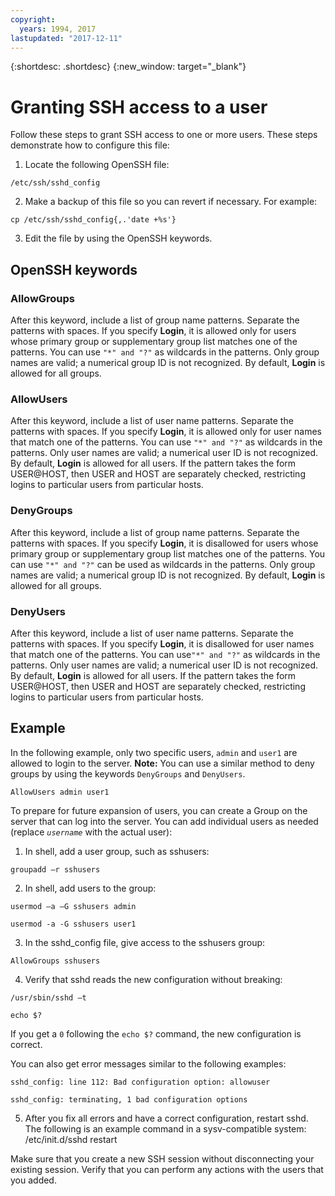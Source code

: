 ```yaml
---
copyright:
  years: 1994, 2017
lastupdated: "2017-12-11"
---
```


{:shortdesc: .shortdesc}
{:new_window: target="_blank"}

# Granting SSH access to a user 

Follow these steps to grant SSH access to one or more users. These steps demonstrate how to configure this file:

1. Locate the following OpenSSH file:
```
/etc/ssh/sshd_config
```
  
2. Make a backup of this file so you can revert if necessary. For example:
```
cp /etc/ssh/sshd_config{,.'date +%s'}
```
  
3. Edit the file by using the OpenSSH keywords.


## OpenSSH keywords

### AllowGroups 

After this keyword, include a list of group name patterns. Separate the patterns with spaces. If you specify **Login**, it is allowed only for users whose primary group or supplementary group list matches one of the patterns. You can use `"*" and "?"` as wildcards in the patterns. Only group names are valid; a numerical group ID is not recognized. By default, **Login** is allowed for all groups.

### AllowUsers 

After this keyword, include a list of user name patterns. Separate the patterns with spaces. If you specify **Login**, it is allowed only for user names that match one of the patterns. You can use `"*" and "?"` as wildcards in the patterns. Only user names are valid; a numerical user ID is not recognized. By default, **Login** is allowed for all users. If the pattern takes the form USER@HOST, then USER and HOST are separately checked, restricting logins to particular users from particular hosts.

### DenyGroups 

After this keyword, include a list of group name patterns. Separate the patterns with spaces. If you specify **Login**, it is disallowed for users whose primary group or supplementary group list matches one of the patterns. You can use `"*" and "?"` can be used as wildcards in the patterns. Only group names are valid; a numerical group ID is not recognized. By default, **Login** is allowed for all groups.

### DenyUsers 

After this keyword, include a list of user name patterns. Separate the patterns with spaces. If you specify **Login**, it is disallowed for user names that match one of the patterns. You can use`"*" and "?"` as wildcards in the patterns. Only user names are valid; a numerical user ID is not recognized. By default, **Login** is allowed for all users.  If the pattern takes the form USER@HOST, then USER and HOST are separately checked, restricting logins to particular users from particular hosts.

## Example

In the following example, only two specific users, `admin` and `user1` are allowed to login to the server.
**Note:** You can use a similar method to deny groups by using the keywords `DenyGroups` and `DenyUsers`.
```
AllowUsers admin user1
```

To prepare for future expansion of users, you can create a Group on the server that can log into the server. You can add individual users as needed (replace *`username`* with the actual user):

1. In shell, add a user group, such as sshusers:
```
groupadd –r sshusers
```

2. In shell, add users to the group:
```
usermod –a –G sshusers admin
```
```
usermod -a -G sshusers user1
```

3. In the sshd_config file, give access to the sshusers group:
```
AllowGroups sshusers
```

4. Verify that sshd reads the new configuration without breaking:
```
/usr/sbin/sshd –t
```

```
echo $?
```

  If you get a `0` following the `echo $?` command, the new configuration is correct.

  You can also get error messages similar to the following examples:
```
sshd_config: line 112: Bad configuration option: allowuser
```

```
sshd_config: terminating, 1 bad configuration options
```

5. After you fix all errors and have a correct configuration, restart sshd. The following is an example command in a sysv-compatible system:
  /etc/init.d/sshd restart

Make sure that you create a new SSH session without disconnecting your existing session. Verify that you can perform any actions with the users that you added.
